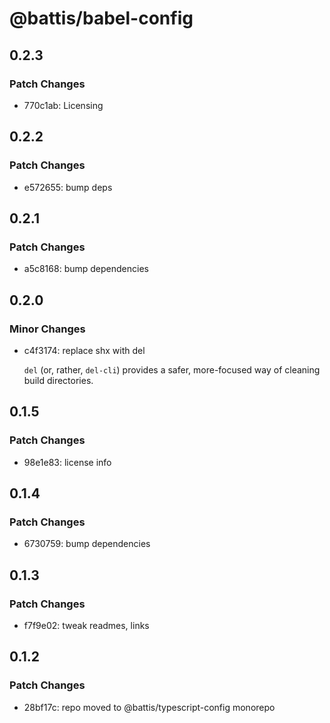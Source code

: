 # @battis/babel-config

## 0.2.3

### Patch Changes

- 770c1ab: Licensing

## 0.2.2

### Patch Changes

- e572655: bump deps

## 0.2.1

### Patch Changes

- a5c8168: bump dependencies

## 0.2.0

### Minor Changes

- c4f3174: replace shx with del

  `del` (or, rather, `del-cli`) provides a safer, more-focused way of cleaning build directories.

## 0.1.5

### Patch Changes

- 98e1e83: license info

## 0.1.4

### Patch Changes

- 6730759: bump dependencies

## 0.1.3

### Patch Changes

- f7f9e02: tweak readmes, links

## 0.1.2

### Patch Changes

- 28bf17c: repo moved to @battis/typescript-config monorepo
